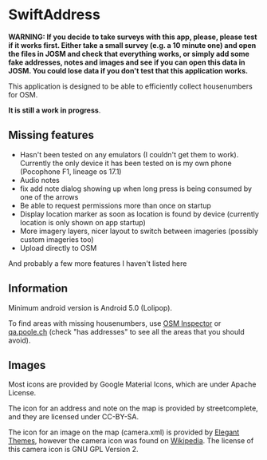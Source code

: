 # SwiftAddress

**WARNING: If you decide to take surveys with this app, please, please test if it works first. Either take a small survey (e.g. a 10 minute one) and open the files in JOSM and check that everything works, or simply add some fake addresses, notes and images and see if you can open this data in JOSM. You could lose data if you don't test that this application works.**

This application is designed to be able to efficiently collect housenumbers for OSM. 

**It is still a work in progress**. 

## Missing features

* Hasn't been tested on any emulators (I couldn't get them to work). Currently the only device it has been tested on is my own phone (Pocophone F1, lineage os 17.1)
* Audio notes
* fix add note dialog showing up when long press is being consumed by one of the arrows
* Be able to request permissions more than once on startup
* Display location marker as soon as location is found by device (currently location is only shown on app startup)
* More imagery layers, nicer layout to switch between imageries (possibly custom imageries too)
* Upload directly to OSM

And probably a few more features I haven't listed here

## Information

Minimum android version is Android 5.0 (Lolipop).

To find areas with missing housenumbers, use [OSM Inspector](https://tools.geofabrik.de/osmi/?view=geometry&lon=-12.00000&lat=25.00000&zoom=3) or [qa.poole.ch](http://qa.poole.ch/) (check "has addresses" to see all the areas that you should avoid).

## Images

Most icons are provided by Google Material Icons, which are under Apache License.

The icon for an address and note on the map is provided by streetcomplete, and they are licensed under CC-BY-SA.

The icon for an image on the map (camera.xml) is provided by [Elegant Themes]( 	http://www.elegantthemes.com/blog/freebie-of-the-week/beautiful-flat-icons-for-free), however the camera icon was found on [Wikipedia](https://en.m.wikipedia.org/wiki/File:Circle-icons-camera.svg). The license of this camera icon is GNU GPL Version 2.
